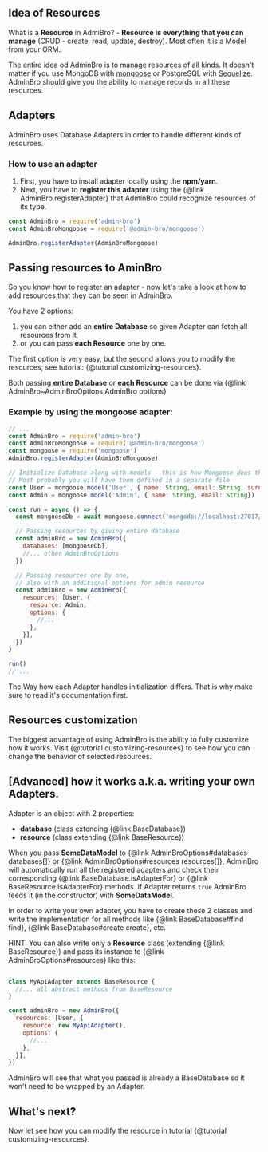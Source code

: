 ## Idea of Resources

What is a __Resource__ in AdmiBro? - __Resource is everything that you can manage__
(CRUD - create, read, update, destroy). Most often it is a Model from your ORM.

The entire idea od AdminBro is to manage resources of all kinds. It doesn't matter if you
use MongoDB with [mongoose](http://mongoosejs.com) or PostgreSQL with [Sequelize](http://sequelizejs.com).
AdminBro should give you the ability to manage records in all these resources.

## Adapters

AdminBro uses Database Adapters in order to handle different kinds of resources.

### How to use an adapter

1. First, you have to install adapter locally using the __npm/yarn__.
2. Next, you have to __register this adapter__ using the {@link AdminBro.registerAdapter} 
that AdminBro could recognize resources of its type.

```javascript
const AdminBro = require('admin-bro')
const AdminBroMongoose = require('@admin-bro/mongoose')

AdminBro.registerAdapter(AdminBroMongoose)
```

## Passing resources to AminBro

So you know how to register an adapter - now let's take a look at how to add resources that
they can be seen in AdminBro.

You have 2 options:

1. you can either add an __entire Database__ so given Adapter can fetch all resources from it, 
2. or you can pass __each Resource__ one by one.

The first option is very easy, but the second allows you to modify the resources, see tutorial: {@tutorial customizing-resources}.

Both passing __entire Database__ or __each Resource__ can be done via {@link AdminBro~AdminBroOptions AdminBro options}

### Example by using the mongoose adapter:

```javascript
// ...
const AdminBro = require('admin-bro')
const AdminBroMongoose = require('@admin-bro/mongoose')
const mongoose = require('mongoose')
AdminBro.registerAdapter(AdminBroMongoose)

// Initialize Database along with models - this is how Mongoose does this.
// Most probably you will have them defined in a separate file
const User = mongoose.model('User', { name: String, email: String, surname: String })
const Admin = mongoose.model('Admin', { name: String, email: String})

const run = async () => {
  const mongooseDb = await mongoose.connect('mongodb://localhost:27017/test', { useNewUrlParser: true })

  // Passing resources by giving entire database
  const adminBro = new AdminBro({
    databases: [mongooseDb],
    //... other AdminBroOptions
  })

  // Passing resources one by one,
  // also with an additional options for admin resource
  const adminBro = new AdminBro({
    resources: [User, {
      resource: Admin,
      options: {
        //...
      },
    }],
  })
}

run()
// ...
```

The Way how each Adapter handles initialization differs. That is why make sure to read it's documentation first.

## Resources customization

The biggest advantage of using AdminBro is the ability to fully customize how it works. Visit {@tutorial customizing-resources} to see how you can change the behavior of selected resources.

## [Advanced] how it works a.k.a. writing your own Adapters.

Adapter is an object with 2 properties:

* **database** (class extending {@link BaseDatabase})
* **resource** (class extending {@link BaseResource})

When you pass **SomeDataModel** to {@link AdminBroOptions#databases databases[]} or {@link AdminBroOptions#resources resources[]}, AdminBro will automatically run all the registered adapters and check
their corresponding {@link BaseDatabase.isAdapterFor} or {@link BaseResource.isAdapterFor} methods. If Adapter returns `true` AdminBro feeds it (in the constructor) with **SomeDataModel**.

In order to write your own adapter, you have to create these 2 classes and write the implementation for all
methods like {@link BaseDatabase#find find}, {@link BaseDatabase#create create}, etc.

HINT: You can also write only a **Resource** class (extending {@link BaseResource}) and pass its instance
to {@link AdminBroOptions#resources} like this:

```javascript

class MyApiAdapter extends BaseResource {
  //... all abstract methods from BaseResource
}

const adminBro = new AdminBro({
  resources: [User, {
    resource: new MyApiAdapter(),
    options: {
      //...
    },
  }],
})
```

AdminBro will see that what you passed is already a BaseDatabase so it won't need to be wrapped by an Adapter.

## What's next?

Now let see how you can modify the resource in tutorial {@tutorial customizing-resources}.

